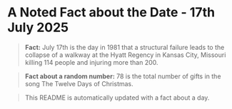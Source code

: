 
# A Noted Fact about the Date - 17th July 2025

> **Fact:** July 17th is the day in 1981 that a structural failure leads to the collapse of a walkway at the Hyatt Regency in Kansas City, Missouri killing 114 people and injuring more than 200.

> **Fact about a random number:** 78 is the total number of gifts in the song The Twelve Days of Christmas.

> This README is automatically updated with a fact about a day.
